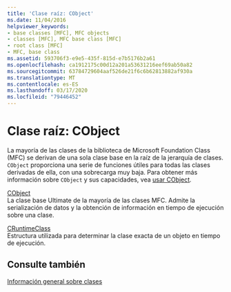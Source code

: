 ```yaml
---
title: 'Clase raíz: CObject'
ms.date: 11/04/2016
helpviewer_keywords:
- base classes [MFC], MFC objects
- classes [MFC], MFC base class [MFC]
- root class [MFC]
- MFC, base class
ms.assetid: 593706f3-e9e5-435f-815d-e7b5176b2a61
ms.openlocfilehash: ca1912175c00d12a201a53631216eef69ab50a82
ms.sourcegitcommit: 63784729604aaf526de21f6c6b62813882af930a
ms.translationtype: MT
ms.contentlocale: es-ES
ms.lasthandoff: 03/17/2020
ms.locfileid: "79446452"
---
```

# <a name="root-class-cobject"></a>Clase raíz: CObject

La mayoría de las clases de la biblioteca de Microsoft Foundation Class (MFC) se derivan de una sola clase base en la raíz de la jerarquía de clases. `CObject` proporciona una serie de funciones útiles para todas las clases derivadas de ella, con una sobrecarga muy baja. Para obtener más información sobre `CObject` y sus capacidades, vea [usar CObject](../mfc/using-cobject.md).

[CObject](../mfc/reference/cobject-class.md)<br/>
La clase base Ultimate de la mayoría de las clases MFC. Admite la serialización de datos y la obtención de información en tiempo de ejecución sobre una clase.

[CRuntimeClass](../mfc/reference/cruntimeclass-structure.md)<br/>
Estructura utilizada para determinar la clase exacta de un objeto en tiempo de ejecución.

## <a name="see-also"></a>Consulte también

[Información general sobre clases](../mfc/class-library-overview.md)
